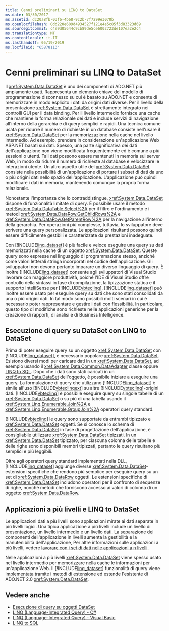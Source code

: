 ```yaml
---
title: Cenni preliminari su LINQ to DataSet
ms.date: 03/30/2017
ms.assetid: dc20a8fb-03f6-4b68-9c2b-7f7299e3070b
ms.openlocfilehash: 0dd220e609d4934527f121e4e5c85f3d83323d69
ms.sourcegitcommit: c4e9d05644c9cb89de5ce6002723de107ea2e2c4
ms.translationtype: MT
ms.contentlocale: it-IT
ms.lasthandoff: 05/19/2019
ms.locfileid: "65878113"
---
```

# <a name="linq-to-dataset-overview"></a>Cenni preliminari su LINQ to DataSet
Il <xref:System.Data.DataSet> è uno dei componenti di ADO.NET più ampiamente usati. Rappresenta un elemento chiave del modello di programmazione disconnesso su cui è basato su ADO.NET e consente di memorizzare in modo esplicito i dati da origini dati diverse. Per il livello della presentazione <xref:System.Data.DataSet> è strettamente integrato nei controlli GUI per il data binding. Per il livello intermedio fornisce una cache che mantiene la forma relazionale dei dati e include servizi di navigazione all'interno della gerarchia e di query semplici e rapidi. Una tecnica comune usata per ridurre il numero di richieste in un database consiste nell'usare il <xref:System.Data.DataSet> per la memorizzazione nella cache nel livello intermedio. Ad esempio, prendere in considerazione un'applicazione Web ASP.NET basati sui dati. Spesso, una parte significativa dei dati dell'applicazione non viene modificata frequentemente ed è comune a più sessioni o utenti. Tali dati possono essere mantenuti in memoria sul server Web, in modo da ridurre il numero di richieste al database e velocizzare le interazioni utente. Un altro aspetto utile del <xref:System.Data.DataSet> consiste nella possibilità di un'applicazione di portare i subset di dati da uno o più origini dati nello spazio dell'applicazione. L'applicazione può quindi modificare i dati in memoria, mantenendo comunque la propria forma relazionale.  
  
 Nonostante l'importanza che lo contraddistingue, <xref:System.Data.DataSet> dispone di funzionalità limitate di query. È possibile usare il metodo <xref:System.Data.DataTable.Select%2A> per il filtro e l'ordinamento e i metodi <xref:System.Data.DataRow.GetChildRows%2A> e <xref:System.Data.DataRow.GetParentRow%2A> per la navigazione all'interno della gerarchia. Per operazioni più complesse, tuttavia, lo sviluppatore deve scrivere una query personalizzata. Le applicazioni risultanti possono quindi essere difficilmente gestibili e caratterizzate da prestazioni inadeguate.  
  
 Con [!INCLUDE[linq_dataset](../../../../includes/linq-dataset-md.md)] è più facile e veloce eseguire una query su dati memorizzati nella cache di un oggetto <xref:System.Data.DataSet>. Queste query sono espresse nel linguaggio di programmazione stesso, anziché come valori letterali stringa incorporati nel codice dell'applicazione. Gli sviluppatori non devono pertanto imparare un diverso linguaggio di query. È inoltre [!INCLUDE[linq_dataset](../../../../includes/linq-dataset-md.md)] consente agli sviluppatori di Visual Studio lavorare con maggiore produttività, poiché l'IDE di Visual Studio offre controllo della sintassi in fase di compilazione, la tipizzazione statica e il supporto IntelliSense per [!INCLUDE[vbteclinq](../../../../includes/vbteclinq-md.md)]. [!INCLUDE[linq_dataset](../../../../includes/linq-dataset-md.md)] può inoltre essere usato per eseguire query su dati che sono stati consolidati da una o più origini dati. In tal modo sono possibili molti scenari in cui è necessario poter rappresentare e gestire i dati con flessibilità. In particolare, questo tipo di modifiche sono richieste nelle applicazioni generiche per la creazione di rapporti, di analisi e di Business Intelligence.  
  
## <a name="querying-datasets-using-linq-to-dataset"></a>Esecuzione di query su DataSet con LINQ to DataSet  
 Prima di poter eseguire query su un oggetto <xref:System.Data.DataSet> con [!INCLUDE[linq_dataset](../../../../includes/linq-dataset-md.md)], è necessario popolare <xref:System.Data.DataSet>. Esistono diversi modi per caricare dati in un <xref:System.Data.DataSet>, ad esempio usando il <xref:System.Data.Common.DataAdapter> classe oppure [LINQ to SQL](../../../../docs/framework/data/adonet/sql/linq/index.md). Dopo che i dati sono stati caricati in un <xref:System.Data.DataSet> dell'oggetto, è possibile iniziare a eseguire una query. La formulazione di query che utilizzano [!INCLUDE[linq_dataset](../../../../includes/linq-dataset-md.md)] è simile all'uso [!INCLUDE[vbteclinqext](../../../../includes/vbteclinqext-md.md)] su altre [!INCLUDE[vbteclinq](../../../../includes/vbteclinq-md.md)]-origini dati. [!INCLUDE[vbteclinq](../../../../includes/vbteclinq-md.md)] è possibile eseguire query su singole tabelle di un <xref:System.Data.DataSet> o su più di una tabella usando il <xref:System.Linq.Enumerable.Join%2A> e <xref:System.Linq.Enumerable.GroupJoin%2A> operatori query standard.  
  
 [!INCLUDE[vbteclinq](../../../../includes/vbteclinq-md.md)] le query sono supportate da entrambi tipizzato e <xref:System.Data.DataSet> oggetti. Se si conosce lo schema di <xref:System.Data.DataSet> in fase di progettazione dell'applicazione, è consigliabile utilizzare <xref:System.Data.DataSet> tipizzati. In un <xref:System.Data.DataSet> tipizzato, per ciascuna colonna delle tabelle e delle righe sono disponibili membri tipizzati, pertanto le query risultano più semplici e più leggibili.  
  
 Oltre agli operatori query standard implementati nella DLL, [!INCLUDE[linq_dataset](../../../../includes/linq-dataset-md.md)] aggiunge diverse <xref:System.Data.DataSet>-estensioni specifiche che rendono più semplice per eseguire query su un set di <xref:System.Data.DataRow> oggetti. Le estensioni specifiche di <xref:System.Data.DataSet> includono operatori per il confronto di sequenze di righe, nonché metodi che forniscono accesso ai valori di colonna di un oggetto <xref:System.Data.DataRow>.  
  
## <a name="n-tier-applications-and-linq-to-dataset"></a>Applicazioni a più livelli e LINQ to DataSet  
 Le applicazioni dati a più livelli sono applicazioni mirate ai dati separate in più livelli logici. Una tipica applicazione a più livelli include un livello di presentazione, un livello intermedio e un livello dati. La separazione dei componenti dell'applicazione in livelli aumenta la gestibilità e la manutenibilità dell'applicazione, Per altre informazioni sulle applicazioni a più livelli, vedere [lavorare con i set di dati nelle applicazioni a n livelli](/visualstudio/data-tools/work-with-datasets-in-n-tier-applications).  
  
 Nelle applicazioni a più livelli <xref:System.Data.DataSet> viene spesso usato nel livello intermedio per memorizzare nella cache le informazioni per un'applicazione Web. Il [!INCLUDE[linq_dataset](../../../../includes/linq-dataset-md.md)] funzionalità di query viene implementata tramite i metodi di estensione ed estende l'esistente di ADO.NET 2.0 <xref:System.Data.DataSet>.  
  
## <a name="see-also"></a>Vedere anche

- [Esecuzione di query su oggetti DataSet](../../../../docs/framework/data/adonet/querying-datasets-linq-to-dataset.md)
- [LINQ (Language-Integrated Query) - C#](../../../csharp/programming-guide/concepts/linq/index.md)
- [LINQ (Language-Integrated Query) - Visual Basic](../../../visual-basic/programming-guide/concepts/linq/index.md)
- [LINQ to SQL](../../../../docs/framework/data/adonet/sql/linq/index.md)
